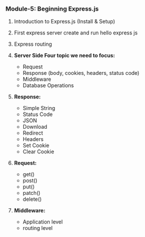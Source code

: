 ### Module-5: Beginning Express.js

1. Introduction to Express.js (Install & Setup)
1. First express server create and run hello express js
1. Express routing

1. **Server Side Four topic we need to focus:**

   - Request
   - Response (body, cookies, headers, status code)
   - Middleware
   - Database Operations

1. **Response:**

   - Simple String
   - Status Code
   - JSON
   - Download
   - Redirect
   - Headers
   - Set Cookie
   - Clear Cookie

1. **Request:**

   - get()
   - post()
   - put()
   - patch()
   - delete()

1. **Middleware:**

   - Application level
   - routing level
